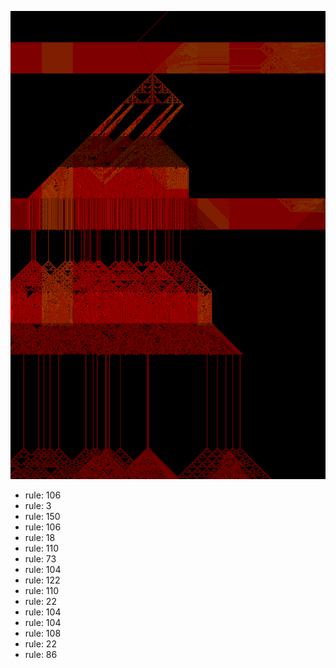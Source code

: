 ![photo](./output.png) 
 * rule: 106
* rule: 3
* rule: 150
* rule: 106
* rule: 18
* rule: 110
* rule: 73
* rule: 104
* rule: 122
* rule: 110
* rule: 22
* rule: 104
* rule: 104
* rule: 108
* rule: 22
* rule: 86
